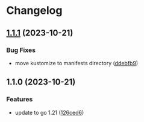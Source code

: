 # Changelog

## [1.1.1](https://github.com/mikesmitty/nvme_exporter/compare/v1.1.0...v1.1.1) (2023-10-21)


### Bug Fixes

* move kustomize to manifests directory ([ddebfb9](https://github.com/mikesmitty/nvme_exporter/commit/ddebfb9ac7eaaf4cb13b8603e9c6a8d2eba621fc))

## 1.1.0 (2023-10-21)


### Features

* update to go 1.21 ([126ced6](https://github.com/mikesmitty/nvme_exporter/commit/126ced6de7cca3fc8e5cabe6b0765c1f4f0281e4))

